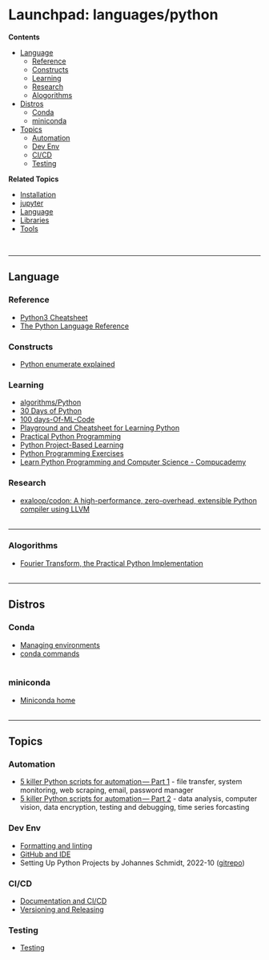 # Launchpad: languages/python
**Contents**
<!-- vscode-markdown-toc -->
* [Language](#Language)
	* [Reference](#Reference)
	* [Constructs](#Constructs)
	* [Learning](#Learning)
	* [Research](#Research)
	* [Alogorithms](#Alogorithms)
* [Distros](#Distros)
	* [Conda](#Conda)
	* [miniconda](#miniconda)
* [Topics](#Topics)
	* [Automation](#Automation)
	* [Dev Env](#DevEnv)
	* [CI/CD](#CICD)
	* [Testing](#Testing)

<!-- vscode-markdown-toc-config
	numbering=false
	autoSave=true
	/vscode-markdown-toc-config -->
<!-- /vscode-markdown-toc -->
**Related Topics**
  * [Installation](.\installation.md)
  * [jupyter](..\..\stacks\jupyter\README.md)
  * [Language](#Language)
  * [Libraries](.\libraries.md)
  * [Tools](.\tools.md)
</br>

___

## <a name='Language'></a>Language 
### <a name='Reference'></a>Reference 
  * [Python3 Cheatsheet](https://www.pythoncheatsheet.org/)
  * [The Python Language Reference](https://docs.python.org/3/reference/index.html)
### <a name='Constructs'></a>Constructs
  * [Python enumerate explained](https://towardsdatascience.com/python-enumerate-function-explained-7907837e171c)
### <a name='Learning'></a>Learning
  * [algorithms/Python](https://github.com/TheAlgorithms/Python)
  * [30 Days of Python](https://github.com/Asabeneh/30-Days-Of-Python)
  * [100 days-Of-ML-Code](https://github.com/Avik-Jain/100-Days-Of-ML-Code)
  * [Playground and Cheatsheet for Learning Python](https://www.makeuseof.com/python-practical-github-repositories-learn/)
  * [Practical Python Programming](https://github.com/dabeaz-course/practical-python)
  * [Python Project-Based Learning](https://github.com/practical-tutorials/project-based-learning#python)
  * [Python Programming Exercises](https://github.com/zhiwehu/Python-programming-exercises)
  * [Learn Python Programming and Computer Science - Compucademy](https://compucademy.net/)
### <a name='Research'></a>Research
  * [exaloop/codon: A high-performance, zero-overhead, extensible Python compiler using LLVM](https://github.com/exaloop/codon)
</br></br>

___
### <a name='Alogorithms'></a>Alogorithms
  * [Fourier Transform, the Practical Python Implementation](https://towardsdatascience.com/fourier-transform-the-practical-python-implementation-acdd32f1b96a)
</br></br>

___
## <a name='Distros'></a>Distros 
### <a name='Conda'></a>Conda
  * [Managing environments](https://gist.github.com/nuhil/8f69478591b3abf29b782b4f315537f0)
  * [conda commands](https://gist.github.com/nuhil/8f69478591b3abf29b782b4f315537f0)
</br></br>

### <a name='miniconda'></a>miniconda
  * [Miniconda home](https://docs.conda.io/en/latest/miniconda.html)
</br></br>

___
## <a name='Topics'></a>Topics

### <a name='Automation'></a>Automation
  * [5 killer Python scripts for automation — Part 1](https://medium.com/@naseer1015922/5-killer-python-scripts-for-automation-part1-e83383740154) - file transfer, system monitoring, web scraping, email, password manager
  * [5 killer Python scripts for automation — Part 2](https://medium.com/@naseer1015922/5-killer-python-scripts-for-automation-part-2-33d7aa84cedc) - data analysis, computer vision, data encryption, testing and debugging, time series forcasting
  

### <a name='DevEnv'></a>Dev Env
  * [Formatting and linting](https://johschmidt42.medium.com/setting-up-python-projects-part-ii-c4bd84b709d1)
  * [GitHub and IDE](https://johschmidt42.medium.com/setting-up-python-projects-part-i-408603868c08)
  * Setting Up Python Projects by Johannes Schmidt, 2022-10 ([gitrepo](github.com/johschmidt42/python-project-johannes))

### <a name='CICD'></a>CI/CD
  * [Documentation and CI/CD](https://johschmidt42.medium.com/setting-up-python-projects-part-iv-82059eba4ca4)
  * [Versioning and Releasing](https://johschmidt42.medium.com/setting-up-python-projects-part-v-206df3c1e3d3)
  
### <a name='Testing'></a>Testing
  * [Testing](https://johschmidt42.medium.com/setting-up-python-projects-part-iii-56aafde8ae0b)




  


